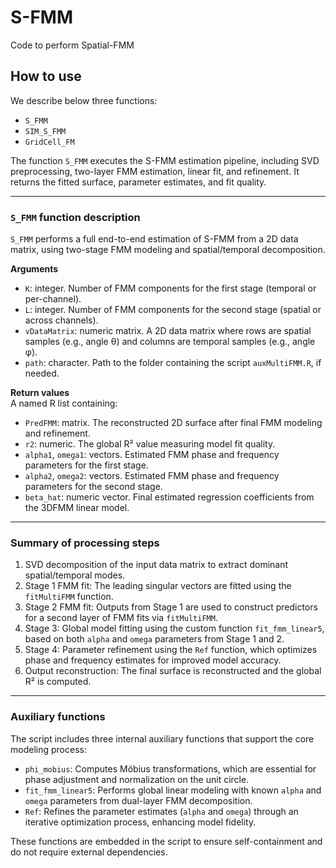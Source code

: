 # S-FMM
Code to perform Spatial-FMM
## How to use

We describe below three functions:  
- `S_FMM`  
- `SIM_S_FMM`  
- `GridCell_FM`  

The function `S_FMM` executes the S-FMM estimation pipeline, including SVD preprocessing, two-layer FMM estimation, linear fit, and refinement. It returns the fitted surface, parameter estimates, and fit quality.

---

### `S_FMM` function description

`S_FMM` performs a full end-to-end estimation of S-FMM from a 2D data matrix, using two-stage FMM modeling and spatial/temporal decomposition.

**Arguments**  
- `K`: integer. Number of FMM components for the first stage (temporal or per-channel).  
- `L`: integer. Number of FMM components for the second stage (spatial or across channels).  
- `vDataMatrix`: numeric matrix. A 2D data matrix where rows are spatial samples (e.g., angle θ) and columns are temporal samples (e.g., angle φ).  
- `path`: character. Path to the folder containing the script `auxMultiFMM.R`, if needed.

**Return values**  
A named R list containing:  
- `PredFMM`: matrix. The reconstructed 2D surface after final FMM modeling and refinement.  
- `r2`: numeric. The global R² value measuring model fit quality.  
- `alpha1`, `omega1`: vectors. Estimated FMM phase and frequency parameters for the first stage.  
- `alpha2`, `omega2`: vectors. Estimated FMM phase and frequency parameters for the second stage.  
- `beta_hat`: numeric vector. Final estimated regression coefficients from the 3DFMM linear model.

---

### Summary of processing steps

1. SVD decomposition of the input data matrix to extract dominant spatial/temporal modes.  
2. Stage 1 FMM fit: The leading singular vectors are fitted using the `fitMultiFMM` function.  
3. Stage 2 FMM fit: Outputs from Stage 1 are used to construct predictors for a second layer of FMM fits via `fitMultiFMM`.  
4. Stage 3: Global model fitting using the custom function `fit_fmm_linear5`, based on both `alpha` and `omega` parameters from Stage 1 and 2.  
5. Stage 4: Parameter refinement using the `Ref` function, which optimizes phase and frequency estimates for improved model accuracy.  
6. Output reconstruction: The final surface is reconstructed and the global R² is computed.

---

### Auxiliary functions

The script includes three internal auxiliary functions that support the core modeling process:  
- `phi_mobius`: Computes Möbius transformations, which are essential for phase adjustment and normalization on the unit circle.  
- `fit_fmm_linear5`: Performs global linear modeling with known `alpha` and `omega` parameters from dual-layer FMM decomposition.  
- `Ref`: Refines the parameter estimates (`alpha` and `omega`) through an iterative optimization process, enhancing model fidelity.  

These functions are embedded in the script to ensure self-containment and do not require external dependencies.
